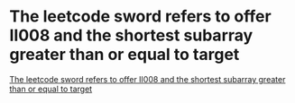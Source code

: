 # The leetcode sword refers to offer II008 and the shortest subarray greater than or equal to target
[The leetcode sword refers to offer II008 and the shortest subarray greater than or equal to target](https://aiwithcloud.com/2022/09/16/the_leetcode_sword_refers_to_offer_ii008_and_the_shortest_subarray_greater_than_or_equal_to_target/)